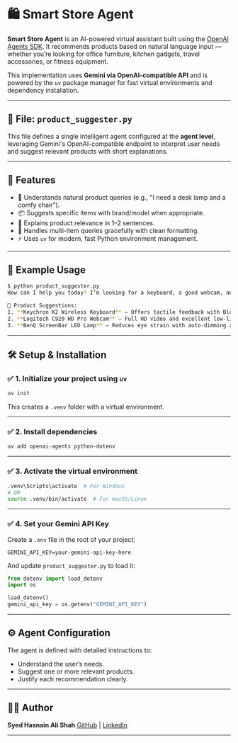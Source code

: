 # 🛍️ Smart Store Agent

**Smart Store Agent** is an AI-powered virtual assistant built using the [OpenAI Agents SDK](https://github.com/openai/agents). It recommends products based on natural language input — whether you’re looking for office furniture, kitchen gadgets, travel accessories, or fitness equipment.

This implementation uses **Gemini via OpenAI-compatible API** and is powered by the `uv` package manager for fast virtual environments and dependency installation.

---

## 📂 File: `product_suggester.py`

This file defines a single intelligent agent configured at the **agent level**, leveraging Gemini's OpenAI-compatible endpoint to interpret user needs and suggest relevant products with short explanations.

---

## 🚀 Features

* 💬 Understands natural product queries (e.g., "I need a desk lamp and a comfy chair").
* 📦 Suggests specific items with brand/model when appropriate.
* 🧠 Explains product relevance in 1–2 sentences.
* 🔄 Handles multi-item queries gracefully with clean formatting.
* ⚡ Uses `uv` for modern, fast Python environment management.

---

## 🧪 Example Usage

```bash
$ python product_suggester.py
How can I help you today? I’m looking for a keyboard, a good webcam, and a desk lamp.

🤖 Product Suggestions:
1. **Keychron K2 Wireless Keyboard** – Offers tactile feedback with Bluetooth support, ideal for both Mac and Windows users.
2. **Logitech C920 HD Pro Webcam** – Full HD video and excellent low-light performance, great for meetings and content creation.
3. **BenQ ScreenBar LED Lamp** – Reduces eye strain with auto-dimming and saves desk space with a monitor-mounted design.
```

---

## 🛠️ Setup & Installation

### ✅ 1. Initialize your project using `uv`

```bash
uv init
```

This creates a `.venv` folder with a virtual environment.

---

### ✅ 2. Install dependencies

```bash
uv add openai-agents python-dotenv
```

---

### ✅ 3. Activate the virtual environment

```bash
.venv\Scripts\activate  # For Windows
# OR
source .venv/bin/activate  # For macOS/Linux
```

---

### ✅ 4. Set your Gemini API Key

Create a `.env` file in the root of your project:

```
GEMINI_API_KEY=your-gemini-api-key-here
```

And update `product_suggester.py` to load it:

```python
from dotenv import load_dotenv
import os

load_dotenv()
gemini_api_key = os.getenv("GEMINI_API_KEY")
```

---

## ⚙️ Agent Configuration

The agent is defined with detailed instructions to:

* Understand the user’s needs.
* Suggest one or more relevant products.
* Justify each recommendation clearly.

---

## 🙋‍♂️ Author

**Syed Hasnain Ali Shah**
[GitHub](https://github.com/HasnainDevMaster) | [LinkedIn](https://linkedin.com/in/syed-hasnain-ali-shah-a80428252)

---

